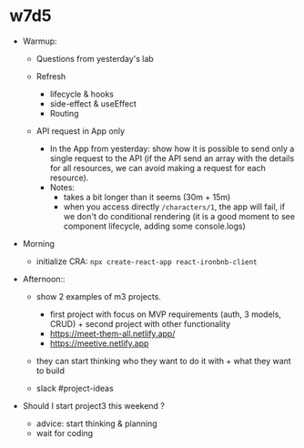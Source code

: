 
# w7d5


- Warmup:
  - Questions from yesterday's lab
  
  - Refresh
    - lifecycle & hooks
    - side-effect & useEffect
    - Routing

  - API request in App only
    - In the App from yesterday: show how it is possible to send only a single request to the API (if the API send an array with the details for all resources, we can avoid making a request for each resource).
    - Notes: 
      - takes a bit longer than it seems (30m + 15m)
      - when you access directly `/characters/1`, the app will fail, if we don't do conditional rendering (it is a good moment to see component lifecycle, adding some console.logs)




- Morning
  - initialize CRA: `npx create-react-app react-ironbnb-client`




- Afternoon:: 
  - show 2 examples of m3 projects.
    - first project with focus on MVP requirements (auth, 3 models, CRUD) + second project with other functionality
    - https://meet-them-all.netlify.app/
    - https://meetive.netlify.app

  - they can start thinking who they want to do it with + what they want to build
  - slack #project-ideas

- Should I start project3 this weekend ?
  - advice: start thinking & planning
  - wait for coding


<!-- 

@LT:

Monday NEXT WEEK (week8):
- we build a REST API
- most of those concepts are something they already know (we did it in m2)
- new concepts:
  - REST
  - res.json()
  - how to test the API with Postman
  - CORS

- One possible approach could be asking students to follow this unit as self-guided (note: they also have a lab & assessment)
- If so, provide a video explaining the new concepts & how to test the API with Postman

-->


